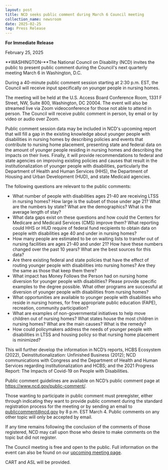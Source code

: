 ```yaml
---
layout: post
title: NCD seeks public comment during March 6 Council meeting
collection_name: newsroom
date: 2025-02-25
tag: Press Release
---
```

**For Immediate Release**

February 25, 2025

**WASHINGTON–**The National Council on Disability (NCD) invites the public to present public comment during the Council's next quarterly meeting March 6 in Washington, D.C.

During a 40-minute public comment session starting at 2:30 p.m. EST, the Council will receive input specifically on younger people in nursing homes.

The meeting will be held at the U.S. Access Board Conference Room, 1331 F Street, NW, Suite 800, Washington, DC 20004. The event will also be streamed live via Zoom videoconference for those not able to attend in person. The Council will receive public comment in person, by email or by video or audio over Zoom. 

Public comment session data may be included in NCD's upcoming report that will fill a gap in the existing knowledge about younger people with disabilities in nursing homes by describing policies and events that contribute to nursing home placement, presenting state and federal data on the amount of younger people residing in nursing homes and describing the impacts on their lives. Finally, it will provide recommendations to federal and state agencies on improving existing policies and causes that result in the institutionalization of younger people with disabilities, particularly the Department of Health and Human Services (HHS), the Department of Housing and Urban Development (HUD), and state Medicaid agencies.

The following questions are relevant to the public comments:

* What number of people with disabilities ages 21-40 are receiving LTSS in nursing homes? How large is the subset of those under age 21? What are the numbers by state? What are the demographics? What is the average length of stay?
* What data gaps exist on these questions and how could the Centers for Medicare and Medicaid Services (CMS) improve them? What reporting could HHS or HUD require of federal fund recipients to obtain data on people with disabilities age 40 and under in nursing homes?
* How many people are estimated to be on waiting lists to transfer out of nursing facilities are ages 21-40 and under 21? How have these numbers changed over the past 10 years? What are the best sources for this data?
* Are there existing federal and state policies that have the effect of routing younger people with disabilities into nursing homes? Are they the same as those that keep them there?
* What impact has Money Follows the Person had on nursing home diversion for younger people with disabilities? Please provide specific examples to the degree possible. What other programs are successful at diversion of younger people with disabilities from nursing homes?
* What opportunities are available to younger people with disabilities who reside in nursing homes, for free appropriate public education (FAPE), recreation, community participation?
* What are examples of non-governmental initiatives to help move children out of nursing homes? What states house the most children in nursing homes? What are the main causes? What is the remedy?
* How could policymakers address the needs of younger people with disabilities in LTSS and housing policy so that nursing home placement is minimized?

This will further develop the information in NCD’s reports, HCBS Ecosystem (2022), Deinstitutionalization: Unfinished Business (2012); NCD communications with Congress and the Department of Health and Human Services regarding institutionalization and HCBS; and the 2021 Progress Report: The Impacts of Covid-19 on People with Disabilities. 

Public comment guidelines are available on NCD’s public comment page at <https://www.ncd.gov/public-comment/>.

Those wanting to participate in public comment must preregister, either through indicating they want to provide public comment during the standard registration process for the meeting or by sending an email to publiccomment@ncd.gov by 8 p.m. EST March 4. Public comments on any other topic will only be accepted by email.

If any time remains following the conclusion of the comments of those registered, NCD may call upon those who desire to make comments on the topic but did not register.

The Council meeting is free and open to the public. Full information on the event can also be found on our [upcoming meeting page](https://www.ncd.gov/meeting/2025-03-06-march-6-7-2025-council-meeting/).

CART and ASL will be provided.
